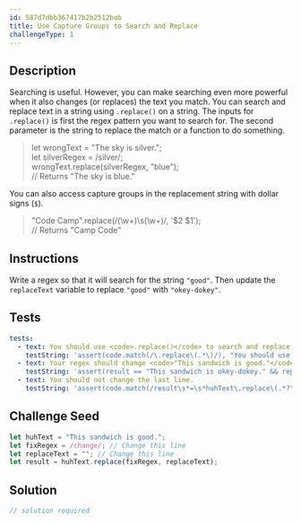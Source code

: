 ```yaml
---
id: 587d7dbb367417b2b2512bab
title: Use Capture Groups to Search and Replace
challengeType: 1
---
```


## Description
<section id='description'>
Searching is useful. However, you can make searching even more powerful when it also changes (or replaces) the text you match.
You can search and replace text in a string using <code>.replace()</code> on a string. The inputs for <code>.replace()</code> is first the regex pattern you want to search for. The second parameter is the string to replace the match or a function to do something.
<blockquote>let wrongText = "The sky is silver.";<br>let silverRegex = /silver/;<br>wrongText.replace(silverRegex, "blue");<br>// Returns "The sky is blue."</blockquote>
You can also access capture groups in the replacement string with dollar signs (<code>$</code>).
<blockquote>"Code Camp".replace(/(\w+)\s(\w+)/, '$2 $1');<br>// Returns "Camp Code"</blockquote>
</section>

## Instructions
<section id='instructions'>
Write a regex so that it will search for the string <code>"good"</code>. Then update the <code>replaceText</code> variable to replace <code>"good"</code> with <code>"okey-dokey"</code>.
</section>

## Tests
<section id='tests'>

```yml
tests:
  - text: You should use <code>.replace()</code> to search and replace.
    testString: 'assert(code.match(/\.replace\(.*\)/), "You should use <code>.replace()</code> to search and replace.");'
  - text: Your regex should change <code>"This sandwich is good."</code> to <code>"This sandwich is okey-dokey."</code>
    testString: 'assert(result == "This sandwich is okey-dokey." && replaceText === "okey-dokey", "Your regex should change <code>"This sandwich is good."</code> to <code>"This sandwich is okey-dokey."</code>");'
  - text: You should not change the last line.
    testString: 'assert(code.match(/result\s*=\s*huhText\.replace\(.*?\)/), "You should not change the last line.");'

```

</section>

## Challenge Seed
<section id='challengeSeed'>

<div id='js-seed'>

```js
let huhText = "This sandwich is good.";
let fixRegex = /change/; // Change this line
let replaceText = ""; // Change this line
let result = huhText.replace(fixRegex, replaceText);
```

</div>



</section>

## Solution
<section id='solution'>

```js
// solution required
```
</section>
